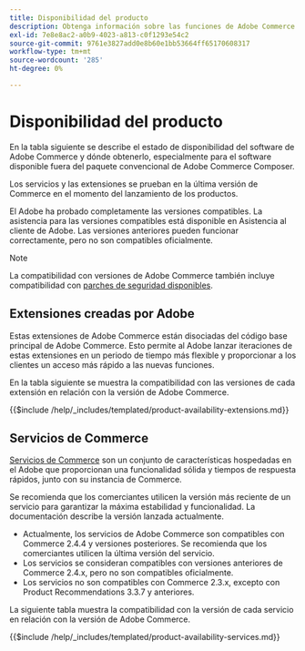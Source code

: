 ```yaml
---
title: Disponibilidad del producto
description: Obtenga información sobre las funciones de Adobe Commerce que se admiten actualmente y compruebe su compatibilidad con versiones específicas de Adobe Commerce.
exl-id: 7e8e8ac2-a0b9-4023-a813-c0f1293e54c2
source-git-commit: 9761e3827add0e8b60e1bb53664ff65170608317
workflow-type: tm+mt
source-wordcount: '285'
ht-degree: 0%

---
```


# Disponibilidad del producto

En la tabla siguiente se describe el estado de disponibilidad del software de Adobe Commerce y dónde obtenerlo, especialmente para el software disponible fuera del paquete convencional de Adobe Commerce Composer.

Los servicios y las extensiones se prueban en la última versión de Commerce en el momento del lanzamiento de los productos.

El Adobe ha probado completamente las versiones compatibles. La asistencia para las versiones compatibles está disponible en Asistencia al cliente de Adobe. Las versiones anteriores pueden funcionar correctamente, pero no son compatibles oficialmente.

>[!NOTE]
>
>La compatibilidad con versiones de Adobe Commerce también incluye compatibilidad con [parches de seguridad disponibles](versions.md).

## Extensiones creadas por Adobe

Estas extensiones de Adobe Commerce están disociadas del código base principal de Adobe Commerce. Esto permite al Adobe lanzar iteraciones de estas extensiones en un periodo de tiempo más flexible y proporcionar a los clientes un acceso más rápido a las nuevas funciones.

En la tabla siguiente se muestra la compatibilidad con las versiones de cada extensión en relación con la versión de Adobe Commerce.

{{$include /help/_includes/templated/product-availability-extensions.md}}

## Servicios de Commerce

[Servicios de Commerce](https://experienceleague.adobe.com/docs/commerce-merchant-services/user-guides/home.html) son un conjunto de características hospedadas en el Adobe que proporcionan una funcionalidad sólida y tiempos de respuesta rápidos, junto con su instancia de Commerce.

Se recomienda que los comerciantes utilicen la versión más reciente de un servicio para garantizar la máxima estabilidad y funcionalidad. La documentación describe la versión lanzada actualmente.

* Actualmente, los servicios de Adobe Commerce son compatibles con Commerce 2.4.4 y versiones posteriores. Se recomienda que los comerciantes utilicen la última versión del servicio.
* Los servicios se consideran compatibles con versiones anteriores de Commerce 2.4.x, pero no son compatibles oficialmente.
* Los servicios no son compatibles con Commerce 2.3.x, excepto con Product Recommendations 3.3.7 y anteriores.

La siguiente tabla muestra la compatibilidad con la versión de cada servicio en relación con la versión de Adobe Commerce.

{{$include /help/_includes/templated/product-availability-services.md}}
